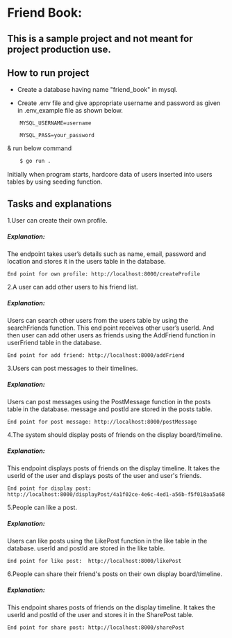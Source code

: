 
# Friend Book: 
## This is a sample project and not meant for project production use.

## How to run project
* Create a database having name "friend_book" in mysql.

* Create .env file and give appropriate username and password as given in .env_example file as shown below.

```
    MYSQL_USERNAME=username

    MYSQL_PASS=your_password
```
  & run below command 

```bash 
    $ go run .
```

Initially when program starts, hardcore data of users inserted into users tables by using seeding function.

## Tasks and explanations

1.User can create their own profile.

##### Explanation: 
 The endpoint takes user’s details such as name, email, password and location and stores it in the users table in the database.

    End point for own profile: http://localhost:8000/createProfile

2.A user can add other users to his friend list.

##### Explanation: 
 Users can search other users from the users table by using the searchFriends function. This end point receives other user’s userId. And then user can add other users as friends using the AddFriend function in userFriend table in the database.

    End point for add friend: http://localhost:8000/addFriend

3.Users can post messages to their timelines.

##### Explanation: 
Users can post messages using the PostMessage function in the posts table in the database.
message and postId are stored in the posts table.

    End point for post message: http://localhost:8000/postMessage

4.The system should display posts of friends on the display board/timeline.

##### Explanation: 
This endpoint displays posts of friends on the display timeline. It takes the userId of the user and displays posts of the user and user's friends.

    End point for display post: http://localhost:8000/displayPost/4a1f02ce-4e6c-4ed1-a56b-f5f018aa5a68

5.People can like a post.

##### Explanation: 
Users can like posts using the LikePost function in the like table in the database.
userId and postId are stored in the like table.

    End point for like post:  http://localhost:8000/likePost

6.People can share their friend's posts on their own display board/timeline.

##### Explanation: 
This endpoint shares posts of friends on the display timeline. It takes the userId and postId of the user and stores it in the SharePost table.

    End point for share post: http://localhost:8000/sharePost















